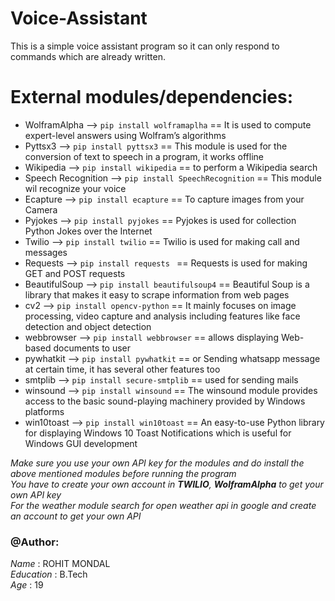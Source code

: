 # Voice-Assistant
This is a simple voice assistant program so it can only respond to commands which are already written.<br>

# External modules/dependencies:
- WolframAlpha --> ```pip install wolframaplha``` == It is used to compute expert-level answers using Wolfram’s algorithms
- Pyttsx3 --> ```pip install pyttsx3``` == This module is used for the conversion of text to speech in a program, it works offline
- Wikipedia --> ```pip install wikipedia``` == to perform a Wikipedia search
- Speech Recognition --> ```pip install SpeechRecognition``` == This module wil recognize your voice
- Ecapture --> ```pip install ecapture``` == To capture images from your Camera
- Pyjokes --> ```pip install pyjokes``` ==  Pyjokes is used for collection Python Jokes over the Internet
- Twilio --> ```pip install twilio``` == Twilio is used for making call and messages
- Requests --> ```pip install requests ``` == Requests is used for making GET and POST requests
- BeautifulSoup --> ```pip install beautifulsoup4``` == Beautiful Soup is a library that makes it easy to scrape information from web pages
- cv2 --> ```pip install opencv-python``` == It mainly focuses on image processing, video capture and analysis including features like face detection and object detection
- webbrowser --> ```pip install webbrowser``` ==  allows displaying Web-based documents to user
- pywhatkit --> ```pip install pywhatkit``` == or Sending whatsapp message at certain time, it has several other features too
- smtplib --> ```pip install secure-smtplib``` == used for sending mails
- winsound --> ```pip install winsound``` == The winsound module provides access to the basic sound-playing machinery provided by Windows platforms
- win10toast -->  ```pip install win10toast``` == An easy-to-use Python library for displaying Windows 10 Toast Notifications which is useful for Windows GUI development

*Make sure you use your own API key for the modules and do install the above mentioned modules before running the program*<br>
*You have to create your own account in <b>TWILIO</b>, <b>WolframAlpha</b> to get your own API key*<br>
*For the weather module search for open weather api in google and create an account to get your own API*<br>

### @Author:

*Name*  : ROHIT MONDAL<br>
*Education* : B.Tech<br>
*Age*   : 19<br>
